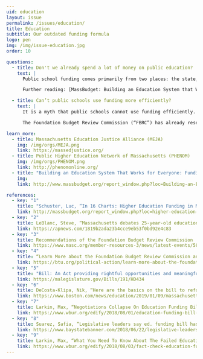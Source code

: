 ```yaml
---
uid: education
layout: issue
permalink: /issues/education/
title: Education
subtitle: Our outdated funding formula
logo: pen
img: /img/issue-education.jpg
order: 10

questions:
  - title: Don't we already spend a lot of money on public education?
    text: |
      Public school funding comes primarily from two places: the state, and the city/town school district. The state consistently underfunds all public schools, but wealthier cities and towns use their own funds to make up the difference between the “foundation budget” and the actual cost of giving students a quality education. This practice perpetuates inequalities, as wealthier districts can afford to put extra money into their schools, while schools in poorer districts are severely underfunded. The state’s wealthiest school districts spend over 40% more per student than the state’s poorest school districts.

      Further reading: [MassBudget: Building an Education System that Works for Everyone](http://massbudget.org/report_window.php?loc=Building-an-Education-System-that-Works-for-Everyone.html)

  - title: Can’t public schools use funding more efficiently?
    text: |
      It is a myth that public schools cannot use funding efficiently. In fact, many public schools have been increasing class sizes in an effort to save money, and many public school teachers have to buy their own supplies.

      The Foundation Budget Review Commission (“FBRC”) has already researched what a reasonable budget would be for a public school. The FBRC was a bipartisan group; their findings should not have been controversial. The problem is not a lack of research; the problem is a lack of political will on Beacon Hill to fund education.

learn_more:
  - title: Massachusetts Education Justice Alliance (MEJA)
    img: /img/orgs/MEJA.png
    link: https://massedjustice.org/
  - title: Public Higher Education Network of Massachusetts (PHENOM)
    img: /img/orgs/PHENOM.png
    link: http://phenomonline.org/
  - title: "Building an Education System That Works for Everyone: Funding Reforms to Help All Our Children Thrive (Massachusetts Budget and Policy Center)"
    img:
    link: http://www.massbudget.org/report_window.php?loc=Building-an-Education-System-that-Works-for-Everyone.html

references:
  - key: "1"
    title: "Schuster, Luc, “In 16 Charts: Higher Education Funding in Massachusetts,” Massachusetts Budget and Policy Center, December 13, 2016"
    link: http://massbudget.org/report_window.php?loc=higher-education-funding-in-massachusetts.html
  - key: "2"
    title: LeBlanc, Steve, “Massachusetts debates 25-year-old education funding formula,” Associated Press, July 15, 2018
    link: https://apnews.com/1819b2ada23b4cce9eb53f0bd92e4c83
  - key: "3"
    title: Recommendations of the Foundation Budget Review Commission
    link: https://www.masc.org/member-resources-3/news/latest-events/58-forms-a-publications/publications/825-recommendations-of-the-foundation-budget-review-commission
  - key: "4"
    title: “Learn More about the Foundation Budget Review Commission and S. 2325,” Boston Teachers Union, April 2, 2018
    link: https://btu.org/political-action/learn-more-about-the-foundation-budget-review-commission-and-s-2325/
  - key: "5"
    title: "Bill: An Act providing rightful opportunities and meaningful investment for successful and equitable education"
    link: https://malegislature.gov/Bills/191/HD434
  - key: "6"
    title: DeCosta-Klipa, Nik, “Here are the basics on the bill to reform how Massachusetts schools are funded,” Boston.com, January 11, 2019
    link: https://www.boston.com/news/education/2019/01/09/massachusetts-education-bill-promise-act
  - key: "7"
    title: Larkin, Max, “Negotiations Collapse On Education Funding Bill As Legislative Session Ends,” WBUR, August 01, 2018
    link: https://www.wbur.org/edify/2018/08/01/education-funding-bill-collapses
  - key: "8"
    title: Suarez, Safia, “Legislative leaders say ed. funding bill has little chance,” Bay State Banner, June 22, 2018
    link: https://www.baystatebanner.com/2018/06/22/legislative-leaders-say-ed-funding-bill-has-little-chance/
  - key: "9"
    title: Larkin, Max, “What You Need To Know About The Failed Education Funding Bills,” WBUR, August 03, 2018
    link: https://www.wbur.org/edify/2018/08/03/fact-check-education-funding
---
```

